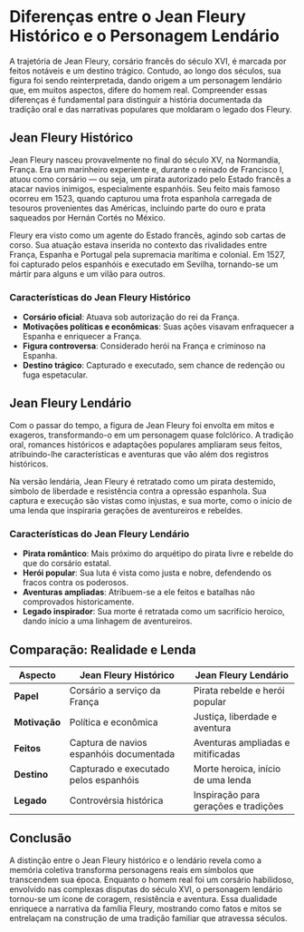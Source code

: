# Diferenças entre o Jean Fleury Histórico e o Personagem Lendário

A trajetória de Jean Fleury, corsário francês do século XVI, é marcada por feitos notáveis e um destino trágico. Contudo, ao longo dos séculos, sua figura foi sendo reinterpretada, dando origem a um personagem lendário que, em muitos aspectos, difere do homem real. Compreender essas diferenças é fundamental para distinguir a história documentada da tradição oral e das narrativas populares que moldaram o legado dos Fleury.

## Jean Fleury Histórico

Jean Fleury nasceu provavelmente no final do século XV, na Normandia, França. Era um marinheiro experiente e, durante o reinado de Francisco I, atuou como corsário — ou seja, um pirata autorizado pelo Estado francês a atacar navios inimigos, especialmente espanhóis. Seu feito mais famoso ocorreu em 1523, quando capturou uma frota espanhola carregada de tesouros provenientes das Américas, incluindo parte do ouro e prata saqueados por Hernán Cortés no México.

Fleury era visto como um agente do Estado francês, agindo sob cartas de corso. Sua atuação estava inserida no contexto das rivalidades entre França, Espanha e Portugal pela supremacia marítima e colonial. Em 1527, foi capturado pelos espanhóis e executado em Sevilha, tornando-se um mártir para alguns e um vilão para outros.

### Características do Jean Fleury Histórico

- **Corsário oficial**: Atuava sob autorização do rei da França.
- **Motivações políticas e econômicas**: Suas ações visavam enfraquecer a Espanha e enriquecer a França.
- **Figura controversa**: Considerado herói na França e criminoso na Espanha.
- **Destino trágico**: Capturado e executado, sem chance de redenção ou fuga espetacular.

## Jean Fleury Lendário

Com o passar do tempo, a figura de Jean Fleury foi envolta em mitos e exageros, transformando-o em um personagem quase folclórico. A tradição oral, romances históricos e adaptações populares ampliaram seus feitos, atribuindo-lhe características e aventuras que vão além dos registros históricos.

Na versão lendária, Jean Fleury é retratado como um pirata destemido, símbolo de liberdade e resistência contra a opressão espanhola. Sua captura e execução são vistas como injustas, e sua morte, como o início de uma lenda que inspiraria gerações de aventureiros e rebeldes.

### Características do Jean Fleury Lendário

- **Pirata romântico**: Mais próximo do arquétipo do pirata livre e rebelde do que do corsário estatal.
- **Herói popular**: Sua luta é vista como justa e nobre, defendendo os fracos contra os poderosos.
- **Aventuras ampliadas**: Atribuem-se a ele feitos e batalhas não comprovados historicamente.
- **Legado inspirador**: Sua morte é retratada como um sacrifício heroico, dando início a uma linhagem de aventureiros.

## Comparação: Realidade e Lenda

| Aspecto                | Jean Fleury Histórico                  | Jean Fleury Lendário                      |
|------------------------|----------------------------------------|-------------------------------------------|
| **Papel**              | Corsário a serviço da França           | Pirata rebelde e herói popular            |
| **Motivação**          | Política e econômica                   | Justiça, liberdade e aventura             |
| **Feitos**             | Captura de navios espanhóis documentada| Aventuras ampliadas e mitificadas         |
| **Destino**            | Capturado e executado pelos espanhóis  | Morte heroica, início de uma lenda        |
| **Legado**             | Controvérsia histórica                 | Inspiração para gerações e tradições      |

## Conclusão

A distinção entre o Jean Fleury histórico e o lendário revela como a memória coletiva transforma personagens reais em símbolos que transcendem sua época. Enquanto o homem real foi um corsário habilidoso, envolvido nas complexas disputas do século XVI, o personagem lendário tornou-se um ícone de coragem, resistência e aventura. Essa dualidade enriquece a narrativa da família Fleury, mostrando como fatos e mitos se entrelaçam na construção de uma tradição familiar que atravessa séculos.